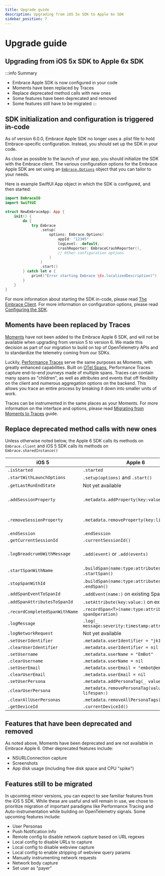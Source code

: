 ```yaml
---
title: Upgrade guide
description: Upgrading from iOS 5x SDK to Apple 6x SDK
sidebar_position: 7
---
```


# Upgrade guide

## Upgrading from iOS 5x SDK to Apple 6x SDK

:::info Summary
- Embrace Apple SDK is now configured in your code
- Moments have been replaced by Traces
- Replace deprecated method calls with new ones
- Some features have been deprecated and removed
- Some features still have to be migrated 
:::

## SDK initialization and configuration is triggered in-code

As of version 6.0.0, Embrace Apple SDK no longer uses a .plist file to hold Embrace-specific configuration. Instead, you should set up the SDK in your code.

As close as possible to the launch of your app, you should initialize the SDK with the Embrace client. The various configuration options for the Embrace Apple SDK are set using an [`Embrace.Options`](https://github.com/embrace-io/embrace-apple-sdk/blob/main/Sources/EmbraceCore/Options/Embrace%2BOptions.swift) object that you can tailor to your needs.

Here is example SwiftUI App object in which the SDK is configured, and then started:

```swift
import EmbraceIO
import SwiftUI

struct NewEmbraceApp: App {
    init() {
        do {
            try Embrace
                .setup(
                    options: Embrace.Options(
                        appId: "12345"
                        logLevel: .default,
                        crashReporter: EmbraceCrashReporter(),
                        // Other configuration options
                    )
                )
                .start()
        } catch let e {
            print("Error starting Embrace \(e.localizedDescription)")
        }
    }
}
```

For more information about starting the SDK in-code, please read [The Embrace Client](/docs/ios/open-source/embrace-client.md). For more information on configuration options, please read [Configuring the SDK](/docs/ios/open-source/embrace-options.md).

## Moments have been replaced by Traces

[Moments](/docs/ios/5x/features/moments.md) have not been added to the Embrace Apple 6 SDK, and will not be available when upgrading from version 5 to version 6. We made this decision as part of our migration to build on top of OpenTelemetry APIs and to standardize the telemetry coming from our SDKs.

Luckily, [Performance Traces](/docs/ios/open-source/tracing.md) serve the same purposes as Moments, with greatly enhanced capabilities. Built on [OTel Spans](https://opentelemetry.io/docs/concepts/signals/traces/), Performance Traces capture end-to-end journeys made of multiple spans. Traces can contain many spans as "children", as well as attributes and events that off flexibility on the client and numerous aggregation options on the backend. This allows you trace an entire process by breaking it down into smaller units of work.

Traces can be instrumented in the same places as your Moments. For more information on the interface and options, please read [Migrating from Moments to Traces](/docs/ios//moments-to-tracing.md) guide.

## Replace deprecated method calls with new ones

Unless otherwise noted below, the Apple 6 SDK calls its methods on `Embrace.client` and iOS 5 SDK calls its methods on `Embrace.sharedInstance()`

| iOS 5 | Apple 6 | Comments |
|-|-|:-|
| `.isStarted`| `.started` | |
| `.startWithLaunchOptions` | `.setup(options)` and `.start()` | |
| `.getLastRunEndState` | Not yet available | |
| `.addSessionProperty` | `.metadata.addProperty(key:value:lifespan:)` | Adding a property to a session.|
| `.removeSessionProperty` | `.metadata.removeProperty(key:lifespan:)` | Remove a property to a session.|
| `.endSession` | `.endSession` | | 
| `.getCurrentSessionId` | `.currentSessionId()`| |
| `.logBreadcrumbWithMessage` | `.add(event)` or `.add(events)` | Breadcrumbs are SpanEvents |
| `.startSpanWithName` | `.buildSpan(name:type:attributes:)` and `.startSpan()` | |
| `.stopSpanWithId` | `.buildSpan(name:type:attributes:)` and `.endSpan()` | |
| `.addSpanEventToSpanId` | `.addEvent(name:)` on existing Span | |
| `.addSpanAttributesToSpanId` | `.setAttribute(key:value:)` on existing Span | | 
| `.recordCompletedSpanWithName` | `.recordSpan<T>(name:type:attributes:, spanOperation)` | | 
| `.logMessage` | `.log(_ message:severity:timestamp:attributes:)` | |
| `.logNetworkRequest` | Not yet available | | 
| `.setUserIdentifier` | `.metadata.userIdentifier = "jk12345lol"` | | 
| `.clearUserIdentifier` | `.metadata.userIdentifier = nil` | | 
| `.setUsername` | `.metadata.userName = "EmBot"` | | 
| `.clearUsername` | `.metadata.userName = nil` | | 
| `.setUserEmail` | `.metadata.userEmail = "embot@embrace.io"` | | 
| `.clearUserEmail` | `.metadata.userEmail = nil` | | 
| `.setUserPersona` | `.metadata.addPersonaTag(_ value:lifespan:)` | | 
| `.clearUserPersona` | `.metadata.removePersonaTag(value: lifespan:)` | | 
| `.clearAllUserPersonas` | `.metadata.removeAllPersonaTags(lifespans:)` ||
| `.getDeviceId` | `.currentDeviceId()` | | 

## Features that have been deprecated and removed

As noted above, Moments have been deprecated and are not available in Embrace Apple 6. Other deprecated features include:
- NSURLConnection capture
- Screenshots
- App disk usage (including free disk space and CPU "spike")

## Features still to be migrated 

In upcoming minor versions, you can expect to see familiar features from the iOS 5 SDK. While these are useful and will remain in use, we chose to prioritize migration of important paradigms like Performance Tracing and Auto-instrumentation while building on OpenTelemetry signals. Some upcoming features include:
- User Personas
- Push Notification Info
- Remote config to disable network capture based on URL regexes
- Local config to disable URLs to capture
- Local config to disable webview capture
- Local config to enable stripping of webview query params
- Manually instrumenting network requests
- Network body capture
- Set user as "payer"
